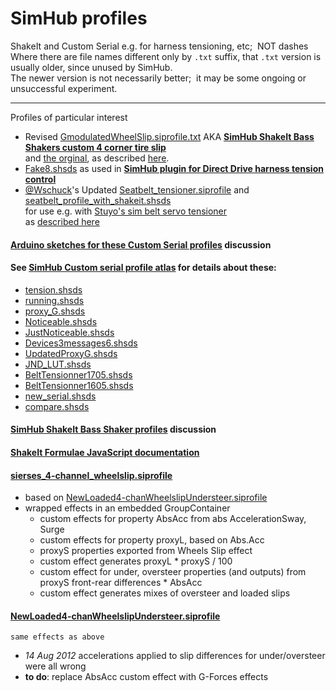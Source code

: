 # SimHub profiles
 ShakeIt and Custom Serial e.g. for harness tensioning, etc;&nbsp; NOT dashes  
 Where there are file names different only by `.txt` suffix, that `.txt` version is usually older, since unused by SimHub.  
 The newer version is not necessarily better;&nbsp; it may be some ongoing or unsuccessful experiment.  

---

Profiles of particular interest
- Revised [GmodulatedWheelSlip.siprofile.txt](GmodulatedWheelSlip.siprofile.txt)
  AKA [**SimHub ShakeIt Bass Shakers custom 4 corner tire slip**](https://www.racedepartment.com/threads/simhub-shakeit-bass-shakers-custom-4-corner-tire-slip.198455/)  
   and [the orginal](GmodulatedWheelSlip.siprofile), as described [here](https://blekenbleu.github.io/pedals/#Simshakeseat).  
- [Fake8.shsds](Fake8.shsds) as used in [**SimHub plugin for Direct Drive harness tension control**](https://github.com/blekenbleu/Direct-Drive-harness-tension-tester)
- [@Wschuck](https://discord.com/channels/299259397060689920/1075603500609839246/1077844957274062888)'s Updated [Seatbelt_tensioner.siprofile](Seatbelt_tensioner.siprofile)
   and [seatbelt_profile_with_shakeit.shsds](seatbelt_profile_with_shakeit.shsds)  
  for use e.g. with [Stuyo's sim belt servo tensioner](https://github.com/blekenbleu/Arduino-Blue-Pill/tree/main/Blue_ASCII_Servo)  
  as [described here](https://blekenbleu.github.io/Arduino/Blue_ASCII_Servo/)
#### [Arduino sketches for these Custom Serial profiles](https://blekenbleu.github.io/Arduino/SimHubCustomSerial) discussion
#### See [SimHub Custom serial profile atlas](https://blekenbleu.github.io/Arduino/shsds.htm) for details about these:  
   - [tension.shsds](tension.shsds.txt)
   - [running.shsds](running.shsds)
   - [proxy_G.shsds](proxy_G.shsds.txt)
   - [Noticeable.shsds](Noticeable.shsds.txt)
   - [JustNoticeable.shsds](JustNoticeable.shsds)
   - [Devices3messages6.shsds](Devices3messages6.shsds)
   - [UpdatedProxyG.shsds](UpdatedProxyG.shsds)
   - [JND_LUT.shsds](JND_LUT.shsds)
   - [BeltTensionner1705.shsds ](BeltTensionner1705.shsds )
   - [BeltTensionner1605.shsds](BeltTensionner1605.shsds)
   - [new_serial.shsds](new_serial.shsds)
   - [compare.shsds](compare.shsds)
#### [SimHub ShakeIt Bass Shaker profiles](https://blekenbleu.github.io/pedals/shakeit.htm) discussion
#### [ShakeIt Formulae JavaScript documentation](https://blekenbleu.github.io/pedals/ShakeIt/)  
#### [sierses_4-channel_wheelslip.siprofile](sierses_4-channel_wheelslip.siprofile)
- based on [NewLoaded4-chanWheelslipUndersteer.siprofile](NewLoaded4-chanWheelslipUndersteer.siprofile)
- wrapped effects in an embedded GroupContainer
    - custom effects for property AbsAcc from abs AccelerationSway, Surge
    - custom effects for property proxyL, based on Abs.Acc
    - proxyS properties exported from Wheels Slip effect
    - custom effect generates proxyL * proxyS / 100
    - custom effect for under, oversteer properties (and outputs) from proxyS front-rear differences * AbsAcc
    - custom effect generates mixes of oversteer and loaded slips
#### [NewLoaded4-chanWheelslipUndersteer.siprofile](NewLoaded4-chanWheelslipUndersteer.siprofile)  
    same effects as above  
- *14 Aug 2012* accelerations applied to slip differences for under/oversteer were all wrong  
- **to do**: replace AbsAcc custom effect with G-Forces effects  
